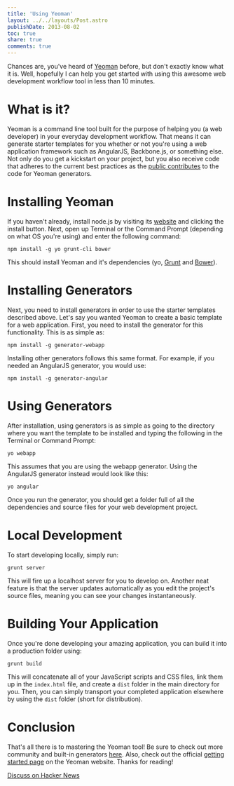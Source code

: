 ```yaml
---
title: 'Using Yeoman'
layout: ../../layouts/Post.astro
publishDate: 2013-08-02
toc: true
share: true
comments: true
---
```


Chances are, you've heard of [Yeoman](http://yeoman.io/) before, but don't
exactly know what it is. Well, hopefully I can help you get started with using
this awesome web development workflow tool in less than 10 minutes.

# What is it?

Yeoman is a command line tool built for the purpose of helping you (a web
developer) in your everyday development workflow. That means it can generate
starter templates for you whether or not you're using a web application
framework such as AngularJS, Backbone.js, or something else. Not only do you get
a kickstart on your project, but you also receive code that adheres to the
current best practices as the
[public contributes](http://yeoman.io/community-generators.html) to the code for
Yeoman generators.

# Installing Yeoman

If you haven't already, install node.js by visiting its
[website](http://nodejs.org/) and clicking the install button. Next, open up
Terminal or the Command Prompt (depending on what OS you're using) and enter the
following command:

```console
npm install -g yo grunt-cli bower
```

This should install Yeoman and it's dependencies (yo,
[Grunt](http://gruntjs.com/) and [Bower](http://bower.io/)).

# Installing Generators

Next, you need to install generators in order to use the starter templates
described above. Let's say you wanted Yeoman to create a basic template for a
web application. First, you need to install the generator for this
functionality. This is as simple as:

```console
npm install -g generator-webapp
```

Installing other generators follows this same format. For example, if you needed
an AngularJS generator, you would use:

```console
npm install -g generator-angular
```

# Using Generators

After installation, using generators is as simple as going to the directory
where you want the template to be installed and typing the following in the
Terminal or Command Prompt:

```console
yo webapp
```

This assumes that you are using the webapp generator. Using the AngularJS
generator instead would look like this:

```console
yo angular
```

Once you run the generator, you should get a folder full of all the dependencies
and source files for your web development project.

# Local Development

To start developing locally, simply run:

```console
grunt server
```

This will fire up a localhost server for you to develop on. Another neat feature
is that the server updates automatically as you edit the project's source files,
meaning you can see your changes instantaneously.

# Building Your Application

Once you're done developing your amazing application, you can build it into a
production folder using:

```console
grunt build
```

This will concatenate all of your JavaScript scripts and CSS files, link them up
in the `index.html` file, and create a `dist` folder in the main directory for
you. Then, you can simply transport your completed application elsewhere by
using the `dist` folder (short for distribution).

# Conclusion

That's all there is to mastering the Yeoman tool! Be sure to check out more
community and built-in generators
[here](http://yeoman.io/community-generators.html). Also, check out the official
[getting started page](http://yeoman.io/gettingstarted.html) on the Yeoman
website. Thanks for reading!

<a href="https://news.ycombinator.com/item?id=6151904" class="btn">Discuss on
Hacker News</a>
